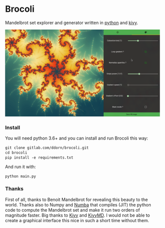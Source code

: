 # Brocoli

Mandelbrot set explorer and generator written in [python](python.org) and [kivy](kivy.org).

![](assets/screenshot.png)

### Install

You will need python 3.6+ and you can install and run 
Brocoli this way:

    git clone gitlab.com/ddorn/brocoli.git
    cd brocoli
    pip install -e requirements.txt
    
And run it with:
    
    python main.py
    
### Thanks

First of all, thanks to Benoit Mandelbrot for revealing 
this beauty to the world. 
Thanks also to Numpy and [Numba](https://github.com/numba/numba)
that compiles (JIT) the python code to compute the Mandelbrot set and
make it run two orders of magnitude faster.
Big thanks to [Kivy](kivy.org) and [KivyMD](github.com/HeaTTheatR/KivyMD).
I would not be able to create a graphical interface this nice in such a 
short time without them.
